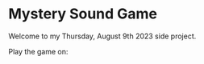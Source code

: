 # Mystery Sound Game

Welcome to my Thursday, August 9th 2023 side project.

Play the game on: <coming soon>
